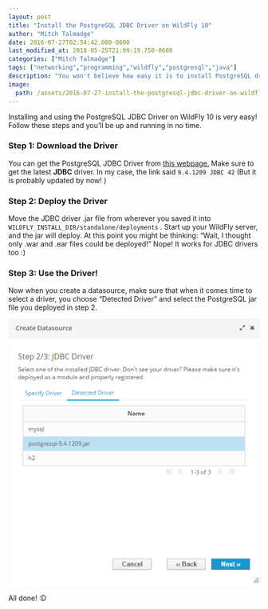 ```yaml
---
layout: post
title: "Install the PostgreSQL JDBC Driver on WildFly 10"
author: "Mitch Talmadge"
date: 2016-07-27T02:54:42.000-0600
last_modified_at: 2018-05-25T21:09:19.750-0600
categories: ["Mitch Talmadge"]
tags: ["networking","programming","wildfly","postgresql","java"]
description: "You won't believe how easy it is to install PostgreSQL drivers on JBoss WildFly!"
image:
  path: /assets/2016-07-27-install-the-postgresql-jdbc-driver-on-wildfly-10/1*IiwJRJ5PzqhwJ7gqD1ZtXA.png
---
```


Installing and using the PostgreSQL JDBC Driver on WildFly 10 is very easy! Follow these steps and you’ll be up and running in no time.
### Step 1: Download the Driver

You can get the PostgreSQL JDBC Driver from [this webpage.](https://jdbc.postgresql.org/download.html) Make sure to get the latest **JDBC** driver. In my case, the link said `9.4.1209 JDBC 42` (But it is probably updated by now! )
### Step 2: Deploy the Driver

Move the JDBC driver .jar file from wherever you saved it into `WILDFLY_INSTALL_DIR/standalone/deployments` . Start up your WildFly server, and the jar will deploy. At this point you might be thinking: “Wait, I thought only .war and .ear files could be deployed!” Nope! It works for JDBC drivers too :)
### Step 3: Use the Driver!

Now when you create a datasource, make sure that when it comes time to select a driver, you choose “Detected Driver” and select the PostgreSQL jar file you deployed in step 2.

![](/assets/images/2016-07-27-install-the-postgresql-jdbc-driver-on-wildfly-10/1*IiwJRJ5PzqhwJ7gqD1ZtXA.png)

All done! :D

